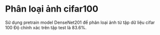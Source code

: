 # Phân loại ảnh cifar100
Sử dụng pretrain model DenseNet201 để phân loại ảnh từ tập dữ liệu cifar 100
Độ chính xác trên tập test là 83.6%.  
